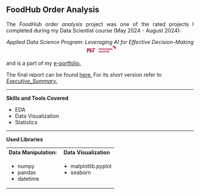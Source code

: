 ## FoodHub Order Analysis

<p align='justify'>
    The <i>FoodHub order analysis</i> project was one of the rated projects I completed during my Data Scientist course (May 2024 - August 2024):
</p>

<p align='center'>
    <i>Applied Data Science Program: Leveraging AI for Effective Decision-Making</i> 
    &nbsp <img src="https://github.com/Gr3Fin/portfolio/blob/main/assets/images/mit-professional-education_s.png">
</p>

and is a part of my [e-portfolio.](https://olympus.mygreatlearning.com/eportfolio)

<p>
    The final report can be found <a href='https://github.com/Gr3Fin/DA_projects/blob/main/FoodHub_Order_Analysis/files/FoodHub%20report.pdf' title='Final Report pfd'>here.</a>
    For its short version refer to <a href='https://github.com/Gr3Fin/DA_projects/blob/main/FoodHub_Order_Analysis/Executive_Summary.md'><i>Executive_Summary.</i></a>
</p>

---
**Skills and Tools Covered**
- EDA
- Data Visualization
- Statistics

---
**Used Libraries**

<table>
    <tr>
        <th>Data Manipulation:</th>
        <th>Data Visualization</th>
    </tr>
    <tr>
        <td>
            <ul>
                <li>numpy</li>
                <li>pandas</li>
                <li>datetime</li>
            </ul>
        </td>
        <td valign='top'>
            <ul>
                <li>matplotlib.pyplot</li>
                <li>seaborn</li>
            </ul>
        </td>
    </tr>
</table>
